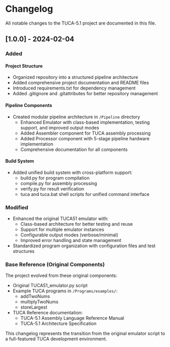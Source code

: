 # Changelog

All notable changes to the TUCA-5.1 project are documented in this file.

## [1.0.0] - 2024-02-04

### Added

#### Project Structure

- Organized repository into a structured pipeline architecture
- Added comprehensive project documentation and README files
- Introduced requirements.txt for dependency management
- Added .gitignore and .gitattributes for better repository management

#### Pipeline Components

- Created modular pipeline architecture in `/Pipeline` directory
  - Enhanced Emulator with class-based implementation, testing support, and improved output modes
  - Added Assembler component for TUCA assembly processing
  - Added Processor component with 5-stage pipeline hardware implementation
  - Comprehensive documentation for all components

#### Build System

- Added unified build system with cross-platform support:
  - build.py for program compilation
  - compile.py for assembly processing
  - verify.py for result verification
  - tuca and tuca.bat shell scripts for unified command interface

### Modified

- Enhanced the original TUCA51 emulator with:
  - Class-based architecture for better testing and reuse
  - Support for multiple emulator instances
  - Configurable output modes (verbose/minimal)
  - Improved error handling and state management
- Standardized program organization with configuration files and test structures

### Base Reference (Original Components)

The project evolved from these original components:

- Original TUCA51_emulator.py script
- Example TUCA programs in `/Programs/examples/`:
  - addTwoNums
  - multiplyTwoNums
  - storeLargest
- TUCA Reference documentation:
  - TUCA-5.1 Assembly Language Reference Manual
  - TUCA-5.1 Architecture Specification

This changelog represents the transition from the original emulator script to a full-featured TUCA development environment.
